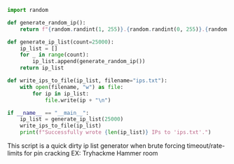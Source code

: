 ```python
import random

def generate_random_ip():
    return f"{random.randint(1, 255)}.{random.randint(0, 255)}.{random.randint(0, 255)}.{random.randint(1, 255)}"

def generate_ip_list(count=25000):
    ip_list = []
    for _ in range(count):
        ip_list.append(generate_random_ip())
    return ip_list

def write_ips_to_file(ip_list, filename="ips.txt"):
    with open(filename, "w") as file:
        for ip in ip_list:
            file.write(ip + "\n")

if __name__ == "__main__":
    ip_list = generate_ip_list(25000)
    write_ips_to_file(ip_list)
    print(f"Successfully wrote {len(ip_list)} IPs to 'ips.txt'.")
```


This script is a quick dirty ip list generator when brute forcing timeout/rate-limits for pin cracking
EX: Tryhackme Hammer room
